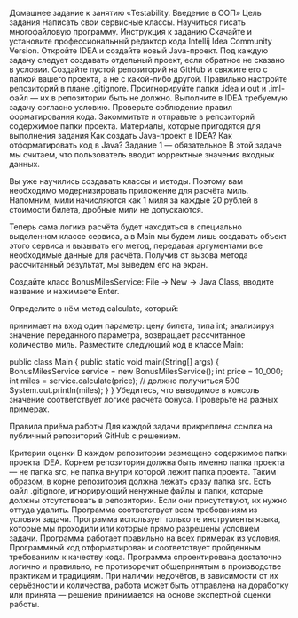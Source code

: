 Домашнее задание к занятию «Testability. Введение в ООП»
Цель задания
Написать свои сервисные классы.
Научиться писать многофайловую программу.
Инструкция к заданию
Скачайте и установите профессиональный редактор кода Intellij Idea Community Version.
Откройте IDEA и создайте новый Java-проект. Под каждую задачу следует создавать отдельный проект, если обратное не сказано в условии.
Создайте пустой репозиторий на GitHub и свяжите его с папкой вашего проекта, а не с какой-либо другой.
Правильно настройте репозиторий в плане .gitignore. Проигнорируйте папки .idea и out и .iml-файл — их в репозитории быть не должно.
Выполните в IDEA требуемую задачу согласно условию.
Проверьте соблюдение правил форматирования кода.
Закоммитьте и отправьте в репозиторий содержимое папки проекта.
Материалы, которые пригодятся для выполнения задания
Как создать Java-проект в IDEA?
Как отформатировать код в Java?
Задание 1 — обязательное
В этой задаче мы считаем, что пользователь вводит корректные значения входных данных.

Вы уже научились создавать классы и методы. Поэтому вам необходимо модернизировать приложение для расчёта миль. Напомним, мили начисляются как 1 миля за каждые 20 рублей в стоимости билета, дробные мили не допускаются.

Теперь сама логика расчёта будет находиться в специально выделенном классе сервиса, а в Main мы будем лишь создавать объект этого сервиса и вызывать его метод, передавая аргументами все необходимые данные для расчёта. Получив от вызова метода рассчитанный результат, мы выведем его на экран.

Создайте класс BonusMilesService: File -> New -> Java Class, вводите название и нажимаете Enter.

Определите в нём метод calculate, который:

принимает на вход один параметр: цену билета, типа int;
анализируя значение переданного параметра, возвращает рассчитанное количество миль.
Разместите следующий код в классе Main:

public class Main {
    public static void main(String[] args) {
        BonusMilesService service = new BonusMilesService();
        int price = 10_000;
        int miles = service.calculate(price); // должно получиться 500
        System.out.println(miles);
    }
}
Убедитесь, что выводимое в консоль значение соответствует логике расчёта бонуса. Проверьте на разных примерах.

Правила приёма работы
Для каждой задачи прикреплена ссылка на публичный репозиторий GitHub с решением.

Критерии оценки
В каждом репозитории размещено содержимое папки проекта IDEA. Корнем репозитория должна быть именно папка проекта — не папка src, не папка внутри которой лежит папка проекта. Таким образом, в корне репозитория должна лежать сразу папка src.
Есть файл .gitignore, игнорирующий ненужные файлы и папки, которые должны отсутствовать в репозитории. Если они присутствуют, их нужно оттуда удалить.
Программа соответствует всем требованиям из условия задачи.
Программа использует только те инструменты языка, которые мы проходили или которые прямо разрешены условием задачи.
Программа работает правильно на всех примерах из условия.
Программный код отформатирован и соответствует пройденным требованиям к качеству кода.
Программа спроектирована достаточно логично и правильно, не противоречит общепринятым в производстве практикам и традициям.
При наличии недочётов, в зависимости от их серьёзности и количества, работа может быть отправлена на доработку или принята — решение принимается на основе экспертной оценки работы.

